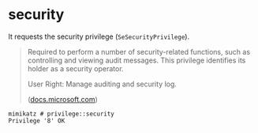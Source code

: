 # security

It requests the security privilege (`SeSecurityPrivilege`).

> Required to perform a number of security-related functions, such as controlling and viewing audit messages. This privilege identifies its holder as a security operator.&#x20;
>
> User Right: Manage auditing and security log.
>
> ([docs.microsoft.com](https://docs.microsoft.com/en-us/windows/win32/secauthz/privilege-constants))

```
mimikatz # privilege::security
Privilege '8' OK
```
